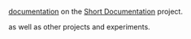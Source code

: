 [documentation](https://longfilename.github.io/short-documentation/) on the [Short Documentation](https://github.com/Longfilename/short-documentation) project.

as well as other projects and experiments.
